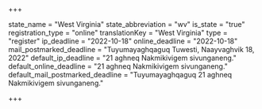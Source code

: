 +++

state_name = "West Virginia"
state_abbreviation = "wv"
is_state = "true"
registration_type = "online"
translationKey = "West Virginia"
type = "register"
ip_deadline = "2022-10-18"
online_deadline = "2022-10-18"
mail_postmarked_deadline = "Tuyumayaghqaguq Tuwesti, Naayvaghvik 18, 2022"
default_ip_deadline = "21 aghneq Nakmikivigem sivunganeng."
default_online_deadline = "21 aghneq Nakmikivigem sivunganeng."
default_mail_postmarked_deadline = "Tuyumayaghqaguq 21 aghneq Nakmikivigem sivunganeng."

+++